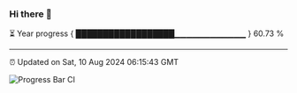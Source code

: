 ### Hi there 👋

⏳ Year progress { ██████████████████▁▁▁▁▁▁▁▁▁▁▁▁ } 60.73 %

---

⏰ Updated on Sat, 10 Aug 2024 06:15:43 GMT

![Progress Bar CI](https://github.com/liununu/liununu/workflows/Progress%20Bar%20CI/badge.svg)

